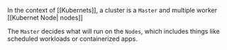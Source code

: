 In the context of [[Kubernets]], a cluster  is a `Master` and multiple worker [[Kubernet Node| nodes]] 

The `Master` decides what will run on the `Nodes`, which includes things like scheduled workloads or containerized apps.